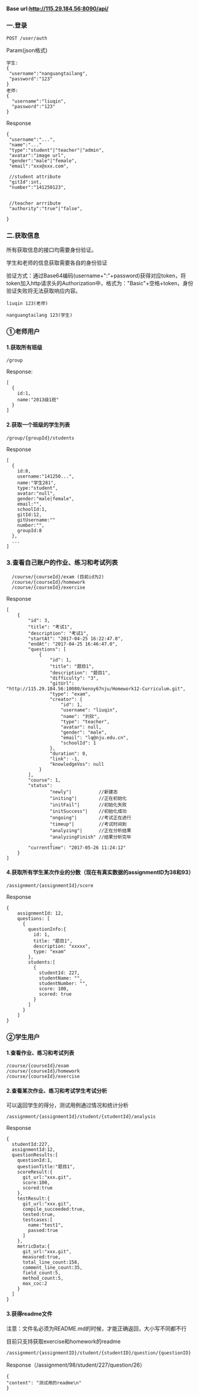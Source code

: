 #### Base url:http://115.29.184.56:8090/api/

### 一.登录

```
POST /user/auth
```

Param(json格式)

```
学生:
{
 "username":"nanguangtailang",
 "password":"123"
}
老师:
{
  "username":"liuqin",
  "password":"123"
}
```

Response

```
{
 "username":"...",
 "name":"..."
 "type":"student"|"teacher"|"admin",
 "avatar":"image url",
 "gender":"male"|"female",
 "email":"xxx@xxx.com",

 //student attribute
 "gitId":int,
 "number":"141250123",


 //teacher arrribute
 "authority":"true"|"false",

}
```

### 二.获取信息

所有获取信息的接口均需要身份验证。

学生和老师的信息获取需要各自的身份验证

验证方式：通过Base64编码(username+":"+password)获得对应token，将token加入http请求头的Authorization中，格式为："Basic"+空格+token，身份验证失败将无法获取响应内容。

```
liuqin 123(老师)

nanguangtailang 123(学生)
```

### ①老师用户

#### 1.获取所有班级

```
/group
```

Response:

```
[
  {
    id:1,
    name:"2013级1班"
  }
]
```

#### 2.获取一个班级的学生列表

```
/group/{groupId}/students
```

Response

```
[
  {
    id:8,
    username:"141250...",
    name:"学生281",
    type:"student",
    avatar:"null",
    gender:"male|female",
    email:"",
    schoolId:1,
    gitId:12,
    gitUsername:""
    number:"",
    groupId:8
  },
  ...
]
```

### 3.查看自己账户的作业、练习和考试列表

```
  /course/{courseId}/exam (目前id为2)
  /course/{courseId}/homework
  /course/{courseId}/exercise
```

Response

```
[
    {
        "id": 3,
        "title": "考试1",
        "description": "考试1",
        "startAt": "2017-04-25 16:22:47.0",
        "endAt": "2017-04-25 16:46:47.0",
        "questions": [
            {
                "id": 1,
                "title": "题目1",
                "description": "题目1",
                "difficulty": "3",
                "gitUrl": "http://115.29.184.56:10080/kenny67nju/Homework12-Curriculum.git",
                "type": "exam",
                "creator": {
                    "id": 1,
                    "username": "liuqin",
                    "name": "刘钦",
                    "type": "teacher",
                    "avatar": null,
                    "gender": "male",
                    "email": "lq@nju.edu.cn",
                    "schoolId": 1
                },
                "duration": 0,
                "link": -1,
                "knowledgeVos": null
            }
        ],
        "course": 1,
        "status":         
        		"newly"|          //新建态
        		"initing"|        //正在初始化
        		"initFail"|       //初始化失败
        		"initSuccess"|    //初始化成功
        		"ongoing"|        //考试正在进行
        		"timeup"|         //考试时间到
        		"analyzing"|      //正在分析结果
        		"analyzingFinish" //结果分析完毕
        		,
        "currentTime": "2017-05-26 11:24:12"
    }
]
```

#### 4.获取所有学生某次作业的分数（现在有真实数据的assignmentID为38和93）

```
/assignment/{assignmentId}/score
```

Response

```
{
    assignmentId: 12,
    questions: [
      {
        questionInfo:{
          id: 1,
          title: "题目1",
          description: "xxxxx",
          type: "exam"
        },
        students:[
          {
            studentId: 227,
            studentName: "",
            studentNumber: "",
            score: 100,
            scored: true
          }
        ]
      }
    ]
}
```

### ②学生用户

#### 1.查看作业、练习和考试列表

```
/course/{courseId}/exam
/course/{courseId}/homework
/course/{courseId}/exercise
```

#### 2.查看某次作业、练习和考试学生考试分析

可以返回学生的得分，测试用例通过情况和统计分析

```
/assignment/{assignmentId}/student/{studentId}/analysis
```

Response

```
{
  studentId:227,
  assignmentId:12,
  questionResults:[
    questionId:1,
    questionTitle:"题目1",
    scoreResult:{
      git_url:"xxx.git",
      score:100,
      scored:true
    },
    testResult:{
      git_url:"xxx.git",
      compile_succeeded:true,
      tested:true,
      testcases:[
        name:"test1",
        passed:true
      ]
    },
    metricData:{
      git_url:"xxx.git",
      measured:true,
      total_line_count:158,
      comment_line_count:35,
      field_count:5,
      method_count:5,
      max_coc:2
    }
  ]
}
```
#### 3.获得readme文件

注意：文件名必须为README.md的时候，才能正确返回，大小写不同都不行

目前只支持获取exercise和homework的readme

```
/assignment/{assignmentID}/student/{studentID}/question/{questionID}
```

Response（/assignment/98/student/227/question/26）

```
{
"content": "测试用的readme\n"
}
```